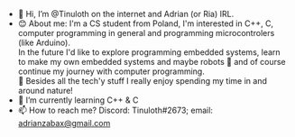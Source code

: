 - 👋 Hi, I’m @Tinuloth on the internet and Adrian (or Ria) IRL.
- :blush: About me: I'm a CS student from Poland, I'm interested in C++, C, computer programming in general and programming microcontrolers (like Arduino).
   <br>In the future I'd like to explore programming embedded systems, learn to make my own embedded systems and maybe robots :eyes: and of course continue my journey with computer programming.
   <br>:evergreen_tree: Besides all the tech'y stuff I really enjoy spending my time in and around nature!
- 🌱 I’m currently learning C++ & C
- 📫 How to reach me? Discord: Tinuloth#2673; email: adrianzabax@gmail.com

<!---
Tinuloth/Tinuloth is a ✨ special ✨ repository because its `README.md` (this file) appears on your GitHub profile.
You can click the Preview link to take a look at your changes.
--->

